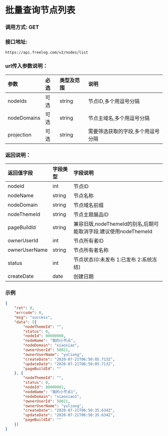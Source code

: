 # 批量查询节点列表

### 调用方式: GET

### 接口地址:

```
https://api.freelog.com/v2/nodes/list
```

### url传入参数说明：

| 参数 | 必选 | 类型及范围 | 说明 |
| :--- | :--- | :--- | :--- |
| nodeIds | 可选 | string | 节点ID,多个用逗号分隔 |
| nodeDomains | 可选 | string |节点主域名,多个用逗号分隔 |
| projection | 可选 | string | 需要筛选获取的字段,多个用逗号分隔 |

### 返回说明：

| 返回值字段 | 字段类型 | 字段说明 |
| :--- | :--- | :--- |
| nodeId | int | 节点ID |
| nodeName | string | 节点名称 |
| nodeDomain | string | 节点域名前缀 |
| nodeThemeId | string | 节点主题展品ID |
| pageBuildId | string | 兼容旧版,nodeThemeId的别名,后期可能取消字段.建议使用nodeThemeId |
| ownerUserId | int | 节点所有者ID |
| ownerUserName | string | 节点所有者名称 |
| status | int | 节点状态(0:未发布 1:已发布 2:系统冻结) |
| createDate | date | 创建日期 |

### 示例

```json
{
	"ret": 0,
	"errcode": 0,
	"msg": "success",
	"data": [{
		"nodeThemeId": "",
		"status": 0,
		"nodeId": 80000000,
		"nodeName": "我的小节点",
		"nodeDomain": "xiaoxiao",
		"ownerUserId": 50021,
		"ownerUserName": "yuliang",
		"createDate": "2020-07-21T06:50:05.713Z",
		"updateDate": "2020-07-21T06:50:05.713Z",
		"pageBuildId": ""
	}, {
		"nodeThemeId": "",
		"status": 0,
		"nodeId": 80000001,
		"nodeName": "我的小节点1",
		"nodeDomain": "xiaoxiao1",
		"ownerUserId": 50021,
		"ownerUserName": "yuliang",
		"createDate": "2020-07-21T06:50:35.634Z",
		"updateDate": "2020-07-21T06:50:35.634Z",
		"pageBuildId": ""
	}]
}
```

